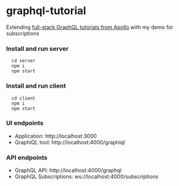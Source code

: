 # graphql-tutorial

Extending [full-stack GraphQL tutorials from Apollo](https://dev-blog.apollodata.com/full-stack-react-graphql-tutorial-582ac8d24e3b) with my demo for subscriptions

### Install and run server
```
  cd server
  npm i
  npm start

```

### Install and run client
```
  cd client
  npm i
  npm start
```

### UI endpoints
* Application: http://localhost:3000
* GraphiQL tool: http://localhost:4000/graphiql

### API endpoints
* GraphQL API: http://localhost:4000/graphql
* GraphQL Subscriptions: ws://localhost:4000/subscriptions

